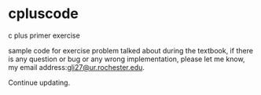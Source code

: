 # cpluscode
c plus primer exercise

sample code for exercise problem talked about during the textbook, if there is any question or bug or any wrong implementation,
please let me know, my email address:gli27@ur.rochester.edu.

Continue updating.
